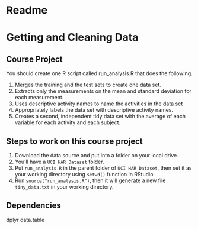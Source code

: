 Readme
================

# Getting and Cleaning Data

## Course Project

You should create one R script called run\_analysis.R that does the
following.

1.  Merges the training and the test sets to create one data set.
2.  Extracts only the measurements on the mean and standard deviation
    for each measurement.
3.  Uses descriptive activity names to name the activities in the data
    set
4.  Appropriately labels the data set with descriptive activity names.
5.  Creates a second, independent tidy data set with the average of each
    variable for each activity and each subject.

## Steps to work on this course project

1.  Download the data source and put into a folder on your local drive.
2.  You’ll have a `UCI HAR Dataset` folder.
3.  Put `run_analysis.R` in the parent folder of `UCI HAR Dataset`, then
    set it as your working directory using `setwd()` function in
    RStudio.
4.  Run `source("run_analysis.R")`, then it will generate a new file
    `tiny_data.txt` in your working directory.

## Dependencies

dplyr data.table
